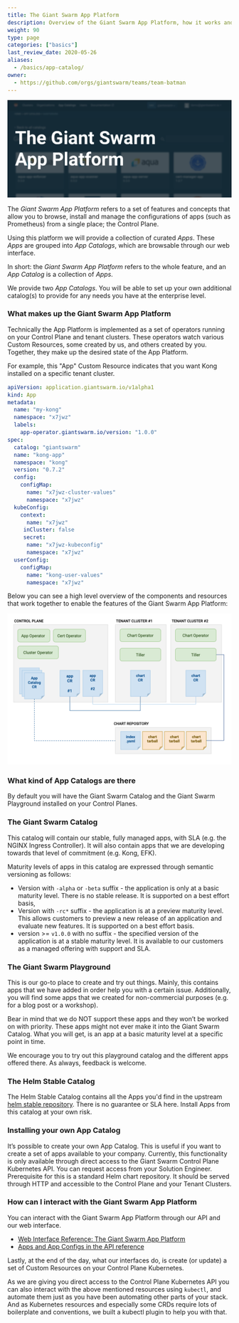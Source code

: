 ```yaml
---
title: The Giant Swarm App Platform
description: Overview of the Giant Swarm App Platform, how it works and what to expect.
weight: 90
type: page
categories: ["basics"]
last_review_date: 2020-05-26
aliases:
  - /basics/app-catalog/
owner:
  - https://github.com/orgs/giantswarm/teams/team-batman
---
```


![A large image with the words "The Giant Swarm App Platform" prominently visible over a screenshot of a list of apps](app-platform-header.png)

The _Giant Swarm App Platform_ refers to a set of features and concepts that allow
you to browse, install and manage the configurations of apps (such as Prometheus)
from a single place; the Control Plane.

Using this platform we will provide a collection of curated _Apps_. These _Apps_ are grouped into _App Catalogs_, which are browsable through our web interface.

In short: the _Giant Swarm App Platform_ refers to the whole feature, and an _App Catalog_ is a collection of _Apps_.

We provide two _App Catalogs_. You will be able to set up your own additional catalog(s) to provide for any needs you have at the enterprise level.

### What makes up the Giant Swarm App Platform

Technically the App Platform is implemented as a set of operators
running on your Control Plane and tenant clusters. These operators watch various
Custom Resources, some created by us, and others created by you. Together, they make up
the desired state of the App Platform.

For example, this "App" Custom Resource indicates that you want Kong installed
on a specific tenant cluster.

```yaml
apiVersion: application.giantswarm.io/v1alpha1
kind: App
metadata:
  name: "my-kong"
  namespace: "x7jwz"
  labels:
    app-operator.giantswarm.io/version: "1.0.0"
spec:
  catalog: "giantswarm"
  name: "kong-app"
  namespace: "kong"
  version: "0.7.2"
  config:
    configMap:
      name: "x7jwz-cluster-values"
      namespace: "x7jwz"
  kubeConfig:
    context:
      name: "x7jwz"
     inCluster: false
     secret:
      name: "x7jwz-kubeconfig"
      namespace: "x7jwz"
  userConfig:
    configMap:
      name: "kong-user-values"
      namespace: "x7jwz"
```

Below you can see a high level overview of the components and resources that work
together to enable the features of the Giant Swarm App Platform:

![A diagram showing an overview of various components and concepts that make up the Giant Swarm App Platform](app-platform-overview.png)

### What kind of App Catalogs are there

By default you will have the Giant Swarm Catalog and the Giant Swarm Playground installed
on your Control Planes.

### The Giant Swarm Catalog

This catalog will contain our stable, fully managed apps, with SLA (e.g. the NGINX Ingress Controller). It will also contain apps that we are developing towards that level of commitment (e.g. Kong, EFK).

Maturity levels of apps in this catalog are expressed through semantic versioning as follows:

- Version with `-alpha` or `-beta` suffix - the application is only at a basic maturity level. There is no stable release. It is supported on a best effort basis,
- Version with `-rc*` suffix - the application is at a preview maturity level. This allows customers to preview a new release of an application and evaluate new features. It is supported on a best effort basis.
- version >= `v1.0.0` with no suffix - the specified version of the application is at a stable maturity level. It is available to our customers as a managed offering with support and SLA.

### The Giant Swarm Playground

This is our go-to place to create and try out things. Mainly, this contains apps that we have added in order help you with a certain issue. Additionally, you will find some apps that we created for non-commercial purposes (e.g. for a blog post or a workshop).

Bear in mind that we do NOT support these apps and they won’t be worked on with priority. These apps might not ever make it into the Giant Swarm Catalog. What you will get, is an app at a basic maturity level at a specific point in time.

We encourage you to try out this playground catalog and the different apps offered there. As always, feedback is welcome.

### The Helm Stable Catalog

The Helm Stable Catalog contains all the Apps you'd find in the upstream
[helm stable repository](https://github.com/helm/charts/tree/master/stable).
There is no guarantee or SLA here. Install Apps from this
catalog at your own risk.

### Installing your own App Catalog

It’s possible to create your own App Catalog. This is useful if you want to create a set of apps available to your company. Currently, this functionality is only available through direct access to the Giant Swarm Control Plane Kubernetes API. You can request access from your Solution Engineer. Prerequisite for this is a standard Helm chart repository. It should be served through HTTP and accessible to the Control Plane and your Tenant Clusters.

### How can I interact with the Giant Swarm App Platform

You can interact with the Giant Swarm App Platform through our API and
our web interface.

- [Web Interface Reference: The Giant Swarm App Platform](/reference/web-interface/app-platform/)
- [Apps and App Configs in the API reference](/api/#tag/apps)

Lastly, at the end of the day, what our interfaces do, is create (or update)
a set of Custom Resources on your Control Plane Kubernetes.

As we are giving you direct access to the Control Plane Kubernetes API you can also interact with the above mentioned resources using `kubectl`, and automate them just as you have been automating other parts of your stack.
And as Kubernetes resources and especially some CRDs require lots of boilerplate and conventions, we built a kubectl plugin to help you with that.
